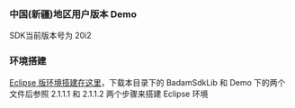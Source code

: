 ### 中国(新疆)地区用户版本 Demo
SDK当前版本号为 20i2

### 环境搭建
[Eclipse 版环境搭建在这里](https://sdk-doc.badambiz.com/chapter1-started/step2.1.html)，下载本目录下的 BadamSdkLib 和 Demo 下的两个文件后参照 2.1.1.1 和 2.1.1.2 两个步骤来搭建 Eclipse 环境

